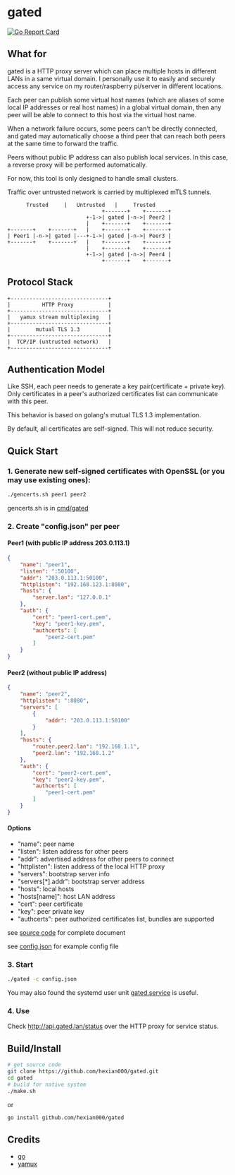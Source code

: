 # gated

[![Go Report Card](https://goreportcard.com/badge/github.com/hexian000/gated)](https://goreportcard.com/report/github.com/hexian000/gated)

## What for

gated is a HTTP proxy server which can place multiple hosts in different LANs in a same virtual domain. I personally use it to easily and securely access any service on my router/raspberry pi/server in different locations.

Each peer can publish some virtual host names (which are aliases of some local IP addresses or real host names) in a global virtual domain, then any peer will be able to connect to this host via the virtual host name.

When a network failure occurs, some peers can't be directly connected, and gated may automatically choose a third peer that can reach both peers at the same time to forward the traffic.

Peers without public IP address can also publish local services. In this case, a reverse proxy will be performed automatically.

For now, this tool is only designed to handle small clusters.

Traffic over untrusted network is carried by multiplexed mTLS tunnels.

```
      Trusted     |   Untrusted   |     Trusted
                              +-------+    +-------+
                         +-1->| gated |-n->| Peer2 |
                         |    +-------+    +-------+
+-------+    +-------+   |    +-------+    +-------+
| Peer1 |-n->| gated |---+-1->| gated |-n->| Peer3 |
+-------+    +-------+   |    +-------+    +-------+
                         |    +-------+    +-------+
                         +-1->| gated |-n->| Peer4 |
                              +-------+    +-------+
```

## Protocol Stack

```
+-------------------------------+
|          HTTP Proxy           |
+-------------------------------+
|   yamux stream multiplexing   |
+-------------------------------+
|        mutual TLS 1.3         |
+-------------------------------+
|  TCP/IP (untrusted network)   |
+-------------------------------+
```


## Authentication Model

Like SSH, each peer needs to generate a key pair(certificate + private key). Only certificates in a peer's authorized certificates list can communicate with this peer.

This behavior is based on golang's mutual TLS 1.3 implementation.

By default, all certificates are self-signed. This will not reduce security. 

## Quick Start

### 1. Generate new self-signed certificates with OpenSSL (or you may use existing ones):

```sh
./gencerts.sh peer1 peer2
```

gencerts.sh is in [cmd/gated](cmd/gated/gencerts.sh)

### 2. Create "config.json" per peer

#### Peer1 (with public IP address 203.0.113.1)

```json
{
    "name": "peer1",
    "listen": ":50100",
    "addr": "203.0.113.1:50100",
    "httplisten": "192.168.123.1:8080",
    "hosts": {
        "server.lan": "127.0.0.1"
    },
    "auth": {
        "cert": "peer1-cert.pem",
        "key": "peer1-key.pem",
        "authcerts": [
            "peer2-cert.pem"
        ]
    }
}
```

#### Peer2 (without public IP address)

```json
{
    "name": "peer2",
    "httplisten": ":8080",
    "servers": [
        {
            "addr": "203.0.113.1:50100"
        }
    ],
    "hosts": {
        "router.peer2.lan": "192.168.1.1",
        "peer2.lan": "192.168.1.2"
    },
    "auth": {
        "cert": "peer2-cert.pem",
        "key": "peer2-key.pem",
        "authcerts": [
            "peer1-cert.pem"
        ]
    }
}
```

#### Options

- "name": peer name
- "listen": listen address for other peers
- "addr": advertised address for other peers to connect
- "httplisten": listen address of the local HTTP proxy
- "servers": bootstrap server info
- "servers[\*].addr": bootstrap server address
- "hosts": local hosts
- "hosts[name]": host LAN address
- "cert": peer certificate
- "key": peer private key
- "authcerts": peer authorized certificates list, bundles are supported

see [source code](config/config.go) for complete document

see [config.json](config/config.json) for example config file

### 3. Start

```sh
./gated -c config.json
```

You may also found the systemd user unit [gated.service](gated.service) is useful.


### 4. Use

Check http://api.gated.lan/status over the HTTP proxy for service status.

## Build/Install

```sh
# get source code
git clone https://github.com/hexian000/gated.git
cd gated
# build for native system
./make.sh
```
or
```sh
go install github.com/hexian000/gated
```

## Credits

- [go](https://github.com/golang/go)
- [yamux](https://github.com/hashicorp/yamux)
